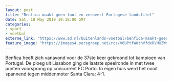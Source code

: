 ```yaml
---
layout: post
title: "Benfica maakt geen fout en verovert Portugese landstitel"
date: Sat, 18 May 2019 19:38:00 GMT
categories: 
- sport 
- voetbal 
externe_link: "https://www.ad.nl/buitenlands-voetbal/benfica-maakt-geen-fout-en-verovert-portugese-landstitel~a8841698/"
feature_image: "https://images4.persgroep.net/rcs/V6UPtfWOthVfdxRVMXZWmeolyeY/diocontent/148706071/_fitwidth/400/?appId=21791a8992982cd8da851550a453bd7f&quality=0.7"
---
```


Benfica heeft zich vanavond voor de 37ste keer gekroond tot kampioen van Portugal. De ploeg uit Lissabon ging de laatste speelronde in met twee punten voorsprong op concurrent FC Porto. In eigen huis werd het nooit spannend tegen middenmoter Santa Clara: 4-1.
